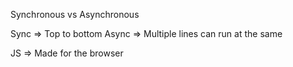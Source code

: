Synchronous vs Asynchronous

Sync  => Top to bottom
Async => Multiple lines can run at the same



JS => Made for the browser